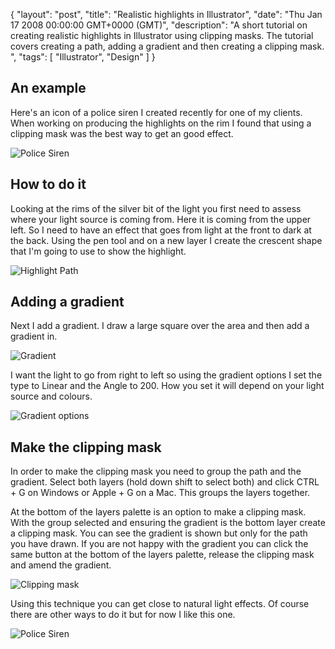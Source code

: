 {
  "layout": "post",
  "title": "Realistic highlights in Illustrator",
  "date": "Thu Jan 17 2008 00:00:00 GMT+0000 (GMT)",
  "description": "A short tutorial on creating realistic highlights in Illustrator using clipping masks. The tutorial covers creating a path, adding a gradient and then creating a clipping mask. ",
  "tags": [
    "Illustrator",
    "Design"
  ]
}

## An example

Here's an icon of a police siren I created recently for one of my clients. When working on producing the highlights on the rim I found that using a clipping mask was the best way to get an good effect.

![Police Siren][1] 

## How to do it

Looking at the rims of the silver bit of the light you first need to assess where your light source is coming from. Here it is coming from the upper left. So I need to have an effect that goes from light at the front to dark at the back. Using the pen tool and on a new layer I create the crescent shape that I'm going to use to show the highlight.

![Highlight Path][2] 

## Adding a gradient

Next I add a gradient. I draw a large square over the area and then add a gradient in.

![Gradient][3] 

I want the light to go from right to left so using the gradient options I set the type to Linear and the Angle to 200. How you set it will depend on your light source and colours. 

![Gradient options][4] 

## Make the clipping mask

In order to make the clipping mask you need to group the path and the gradient. Select both layers (hold down shift to select both) and click CTRL + G on Windows or Apple + G on a Mac. This groups the layers together.

At the bottom of the layers palette is an option to make a clipping mask. With the group selected and ensuring the gradient is the bottom layer create a clipping mask. You can see the gradient is shown but only for the path you have drawn. If you are not happy with the gradient you can click the same button at the bottom of the layers palette, release the clipping mask and amend the gradient. 

![Clipping mask][5] 

Using this technique you can get close to natural light effects. Of course there are other ways to do it but for now I like this one.

![Police Siren][1]

 [1]: http://shapeshed.com/images/articles/police-light.png 
 [2]: http://shapeshed.com/images/articles/highlight_path.jpg 
 [3]: http://shapeshed.com/images/articles/siren_gradient.jpg 
 [4]: http://shapeshed.com/images/articles/siren_gradient_options.jpg 
 [5]: http://shapeshed.com/images/articles/siren_clipping_mask.jpg 

